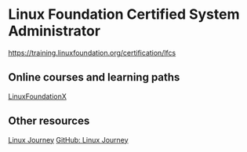 # Linux Foundation Certified System Administrator

https://training.linuxfoundation.org/certification/lfcs

## Online courses and learning paths
[LinuxFoundationX](https://www.edx.org/school/linuxfoundationx) 

## Other resources
[Linux Journey](https://linuxjourney.com/) 
[GitHub: Linux Journey](https://github.com/cindyq/linuxjourney) 
